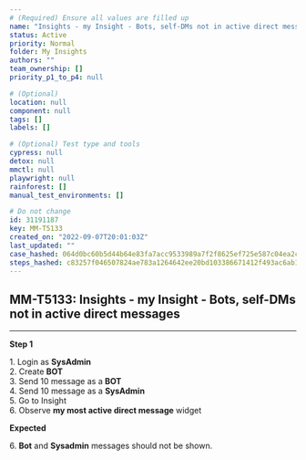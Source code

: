 ```yaml
---
# (Required) Ensure all values are filled up
name: "Insights - my Insight - Bots, self-DMs not in active direct messages"
status: Active
priority: Normal
folder: My Insights
authors: ""
team_ownership: []
priority_p1_to_p4: null

# (Optional)
location: null
component: null
tags: []
labels: []

# (Optional) Test type and tools
cypress: null
detox: null
mmctl: null
playwright: null
rainforest: []
manual_test_environments: []

# Do not change
id: 31191187
key: MM-T5133
created_on: "2022-09-07T20:01:03Z"
last_updated: ""
case_hashed: 064d0bc60b5d44b64e83fa7acc9533989a7f2f8625ef725e587c04ea2c85cda87dc0dd47c22b3d942e9ce2c531c3d4a8
steps_hashed: c83257f046507824ae783a1264642ee20bd103386671412f493ac6ab13da0a771514c4f8323c09843cd010a8792139a1
---
```


<!-- (Auto-generated) Based on frontmatter's "key" and "name" -->

## MM-T5133: Insights - my Insight - Bots, self-DMs not in active direct messages

---

**Step 1**

1\. Login as **SysAdmin**\
2\. Create **BOT**\
3\. Send 10 message as a **BOT**\
4\. Send 10 message as a **SysAdmin**\
5\. Go to Insight\
6\. Observe **my most active direct message** widget

**Expected**

6\. **Bot** and **Sysadmin** messages should not be shown.

